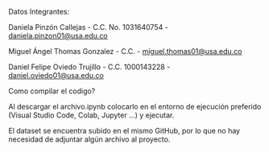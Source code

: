 Datos Integrantes:

Daniela Pinzón Callejas - C.C. No. 1031640754 - daniela.pinzon01@usa.edu.co

Miguel Ángel Thomas Gonzalez - C.C. - miguel.thomas01@usa.edu.co

Daniel Felipe Oviedo Trujillo - C.C. 1000143228 - daniel.oviedo01@usa.edu.co

Como compilar el codigo?

Al descargar el archivo.ipynb colocarlo en el entorno de ejecución preferido
(Visual Studio Code, Colab, Jupyter ...) y ejecutar.

El dataset se encuentra subido en el mismo GitHub, por lo que no hay necesidad de adjuntar
algún archivo al proyecto.
